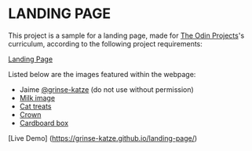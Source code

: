 # LANDING PAGE

This project is a sample for a landing page, made for [The Odin Projects](https://www.theodinproject.com)'s curriculum, according to the following project requirements:

[Landing Page](https://www.theodinproject.com/paths/foundations/courses/foundations/lessons/landing-page)

Listed below are the images featured within the webpage:

- Jaime [@grinse-katze](https://github.com/grinse-katze) (do not use without permission)
- [Milk image](https://pixabay.com/photos/milk-food-nourishment-drink-glass-2777165/)
- [Cat treats](https://mysweetprecision.com/chewy-cat-treats/)
- [Crown](https://unsplash.com/photos/KP1bubr2j4A)
- [Cardboard box](https://unsplash.com/photos/DcoB_NoNl6U)


[Live Demo] (https://grinse-katze.github.io/landing-page/)